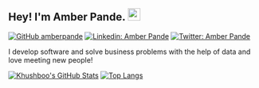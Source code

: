 ## Hey! I'm Amber Pande. <img src="https://media.giphy.com/media/hvRJCLFzcasrR4ia7z/giphy.gif" width="25px">

[![GitHub amberpande](https://img.shields.io/github/followers/amberpande?label=follow&style=social)](https://github.com/amberpande)
[![Linkedin: Amber Pande](https://img.shields.io/badge/-Amber%20Pande-blue?style=flat-square&logo=Linkedin&logoColor=white&link=https://www.linkedin.com/in/amberpande/)](https://www.linkedin.com/in/amberpande/)
[![Twitter: Amber Pande](https://img.shields.io/twitter/follow/amberpande_?style=social)](https://twitter.com/amberpande20)

  
I develop software and solve business problems with the help of data and love meeting new people!


[![Khushboo's GitHub Stats](https://github-readme-stats.vercel.app/api?username=amberpande&hide=issues&count_private=true&show_icons=true&theme=calm)](https://github.com/amberpande/github-readme-stats)
[![Top Langs](https://github-readme-stats.vercel.app/api/top-langs/?username=amberpande&layout=compact&theme=calm)](https://github.com/amberpande/github-readme-stats)




<!--
**amberpande/amberpande** is a ✨ _special_ ✨ repository because its `README.md` (this file) appears on your GitHub profile.
Here are some ideas to get you started:
- 🔭 I’m currently working on ...
- 🌱 I’m currently learning ...
- 👯 I’m looking to collaborate on ...
- 🤔 I’m looking for help with ...
- 💬 Ask me about ...
- 📫 How to reach me: ...
- 😄 Pronouns: ...
- ⚡ Fun fact: ...
-->